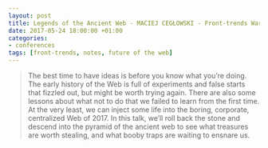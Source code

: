 ```yaml
---
layout: post
title: Legends of the Ancient Web - MACIEJ CEGŁOWSKI - Front-trends Warsaw 2017
date: 2017-05-24 18:00:00 +01:00
categories:
- conferences
tags: [front-trends, notes, future of the web]
---
```


> The best time to have ideas is before you know what you’re doing. The early history of the Web is full of experiments and false starts that fizzled out, but might be worth trying again. There are also some lessons about what not to do that we failed to learn from the first time. At the very least, we can inject some life into the boring, corporate, centralized Web of 2017. In this talk, we’ll roll back the stone and descend into the pyramid of the ancient web to see what treasures are worth stealing, and what booby traps are waiting to ensnare us.

